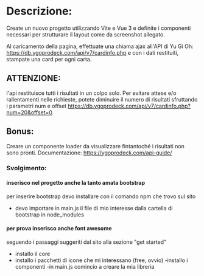 # Descrizione:

Create un nuovo progetto utilizzando Vite e Vue 3 e definite i componenti necessari per strutturare il layout come da screenshot allegato.

Al caricamento della pagina, effettuate una chiama ajax all'API di Yu Gi Oh: https://db.ygoprodeck.com/api/v7/cardinfo.php
e con i dati restituiti, stampate una card per ogni carta.

## ATTENZIONE:

l'api restituisce tutti i risultati in un colpo solo. Per evitare attese e/o rallentamenti nelle richieste, potete diminuire il numero di risultati sfruttando i parametri num e offset
https://db.ygoprodeck.com/api/v7/cardinfo.php?num=20&offset=0

## Bonus:

Creare un componente loader da visualizzare fintantoché i risultati non sono pronti.
Documentazione: https://ygoprodeck.com/api-guide/

### Svolgimento:

#### inserisco nel progetto anche la tanto amata bootstrap

per inserire bootstrap devo installare con il comando npm che trovo sul sito

- devo importare in main.js il file di mio interesse dalla cartella di bootstrap in node_modules

#### per prova inserisco anche font awesome

seguendo i passaggi suggeriti dal sito alla sezione "get started"

- installo il core
- installo i pacchetti di icone che mi interessano (free, ovvio)
  -installo i componenti
  -in main.js comincio a creare la mia libreria
